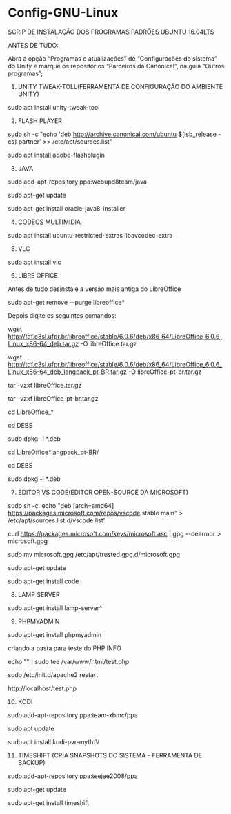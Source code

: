 # Config-GNU-Linux

SCRIP DE INSTALAÇÃO DOS PROGRAMAS PADRÕES UBUNTU 16.04LTS                                                                                                     

ANTES DE TUDO:                                                                                                                                                

Abra a opção “Programas e atualizações” de “Configurações do sistema” do Unity e marque os repositórios “Parceiros da Canonical”, 
na guia “Outros programas”;

1. UNITY TWEAK-TOLL(FERRAMENTA DE CONFIGURAÇÃO DO AMBIENTE UNITY)

sudo apt install unity-tweak-tool


2. FLASH PLAYER

sudo sh -c "echo 'deb http://archive.canonical.com/ubuntu $(lsb_release -cs) partner' >> /etc/apt/sources.list"

sudo apt install adobe-flashplugin


3. JAVA

sudo add-apt-repository ppa:webupd8team/java

sudo apt-get update

sudo apt-get install oracle-java8-installer


4. CODECS MULTIMÍDIA

sudo apt install ubuntu-restricted-extras libavcodec-extra


5. VLC

sudo apt install vlc


6. LIBRE OFFICE

Antes de tudo desinstale a versão mais antiga do LibreOffice

sudo apt-get remove --purge libreoffice*

Depois digite os seguintes comandos:

wget http://tdf.c3sl.ufpr.br/libreoffice/stable/6.0.6/deb/x86_64/LibreOffice_6.0.6_Linux_x86-64_deb.tar.gz -O libreOffice.tar.gz

wget http://tdf.c3sl.ufpr.br/libreoffice/stable/6.0.6/deb/x86_64/LibreOffice_6.0.6_Linux_x86-64_deb_langpack_pt-BR.tar.gz -O libreOffice-pt-br.tar.gz

tar -vzxf libreOffice.tar.gz

tar -vzxf libreOffice-pt-br.tar.gz

cd LibreOffice_*

cd DEBS

sudo dpkg -i *.deb 

cd LibreOffice*langpack_pt-BR/

cd DEBS

sudo dpkg -i *.deb


7. EDITOR VS CODE(EDITOR OPEN-SOURCE DA MICROSOFT)

sudo sh -c 'echo "deb [arch=amd64] https://packages.microsoft.com/repos/vscode stable main" > /etc/apt/sources.list.d/vscode.list'

curl https://packages.microsoft.com/keys/microsoft.asc | gpg --dearmor > microsoft.gpg

sudo mv microsoft.gpg /etc/apt/trusted.gpg.d/microsoft.gpg

sudo apt-get update

sudo apt-get install code


8. LAMP SERVER

sudo apt-get install lamp-server^


9. PHPMYADMIN

sudo apt-get install phpmyadmin

criando a pasta para teste do PHP INFO

echo "<?php phpinfo(); ?>" | sudo tee /var/www/html/test.php

sudo /etc/init.d/apache2 restart

http://localhost/test.php


10. KODI

sudo add-apt-repository ppa:team-xbmc/ppa

sudo apt update

sudo apt install kodi-pvr-mythtV


11. TIMESHIFT (CRIA SNAPSHOTS DO SISTEMA – FERRAMENTA DE BACKUP)

sudo add-apt-repository ppa:teejee2008/ppa

sudo apt-get update

sudo apt-get install timeshift

